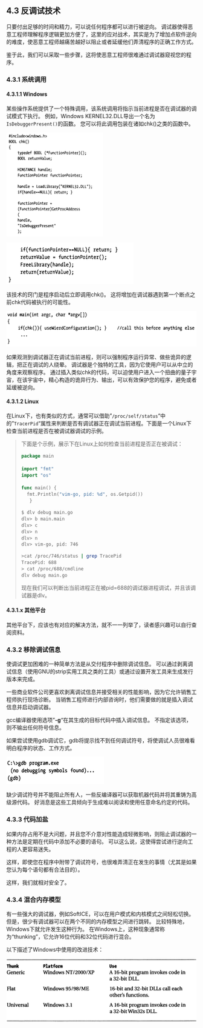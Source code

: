 ## 4.3 反调试技术

只要付出足够的时间和精力，可以说任何程序都可以进行被逆向。 调试器使得恶意工程师理解程序逻辑更加方便了，这里的应对战术，其实是为了增加点软件逆向的难度，使恶意工程师越痛苦越好以阻止或者延缓他们弄清程序的正确工作方式。

鉴于此，我们可以采取一些步骤，这将使恶意工程师很难通过调试器窥视您的程序。

### 4.3.1 系统调用

#### 4.3.1.1 Windows
某些操作系统提供了一个特殊调用，该系统调用将指示当前进程是否在调试器的调试模式下执行。 例如，Windows KERNEL32.DLL导出一个名为`IsDebuggerPresent()`的函数。 您可以将此调用包装在诸如chk()之类的函数中。

![img](assets/clip_image002-3995693.png)

![img](assets/clip_image003-3995693.png)

该技术的窍门是程序启动后立即调用chk()。 这将增加在调试器遇到第一个断点之前chk代码被执行的可能性。

![img](assets/clip_image004-3995693.png)

如果观测到调试器正在调试当前进程，则可以强制程序运行异常、做些诡异的逻辑，把正在调试的人绕晕。 调试器是个独特的工具，因为它使用户可以从中立的角度来观察程序。 通过插入类似chk的代码，可以迫使用户进入一个扭曲的量子宇宙，在该宇宙中，精心构造的诡异行为、输出，可以有效保护您的程序，避免或者延缓被逆向。

#### 4.3.1.2 Linux

在Linux下，也有类似的方式，通常可以借助”`/proc/self/status`“中的”`TracerPid`“属性来判断是否有调试器正在调试当前进程。下面是一个Linux下检查当前进程是否在被调试器调试的示例。

> 下面是个示例，展示下在Linux上如何检查当前进程是否正在被调试：
>
> ```go
> package main
> 
> import "fmt"
> import "os"
> 
> func main() {
>   fmt.Println("vim-go, pid: %d", os.Getpid())
>    }
> ```
> 
>```bash
> $ dlv debug main.go
> dlv> b main.main
> dlv> c
> dlv> n
> dlv> n
> dlv> vim-go, pid: 746
> ```
> 
>```bash
> >cat /proc/746/status | grep TracePid
> TracePid: 688
> > cat /proc/688/cmdline
> dlv debug main.go
> ```
> 
>现在我们可以判断出当前进程正在被pid=688的调试器进程调试，并且该调试器是dlv。

#### 4.3.1.x 其他平台

其他平台下，应该也有对应的解决方法，就不一一列举了，读者感兴趣可以自行查阅资料。

### 4.3.2 移除调试信息

使调试更加困难的一种简单方法是从交付程序中删除调试信息。 可以通过剥离调试信息（使用GNU的strip实用工具之类的工具）或通过设置开发工具来生成发行版本来完成。

一些商业软件公司更喜欢剥离调试信息并接受相关的性能影响，因为它允许销售工程师执行现场诊断。 当销售工程师进行内部咨询时，他们需要做的就是插入调试信息并启动调试器。

gcc编译器使用选项”**-g**“在其生成的目标代码中插入调试信息。 不指定该选项，则不输出任何符号信息。

如果尝试使用gdb调试它，gdb将提示找不到任何调试符号，将使调试人员很难看明白程序的状态、工作方式。

![img](assets/clip_image005-3995693.png)

缺少调试符号并不能阻止所有人，一些反编译器可以获取机器代码并将其重铸为高级源代码。 好消息是这些工具倾向于生成难以阅读和使用任意命名约定的代码。 

### 4.3.3 代码加盐

如果内存占用不是大问题，并且您不介意对性能造成轻微影响，则阻止调试器的一种方法是定期在代码中添加不必要的语句。 可以这么说，这使得尝试进行逆向工程的人更容易迷失。

这样，即使您在程序中附带了调试符号，也很难弄清正在发生的事情（尤其是如果您认为每个语句都有合法目的）。

这样，我们就相对安全了。

### 4.3.4 混合内存模型

有一些强大的调试器，例如SoftICE，可以在用户模式和内核模式之间轻松切换。 但是，很少有调试器可以在两个不同的内存模型之间进行跳转。 比较特殊地，Windows下就允许发生这种行为。 在Windows上，这种现象通常称为“thunking”，它允许16位代码和32位代码进行混合。

以下描述了Windows中使用的改进技术：

![img](assets/clip_image006.png)
